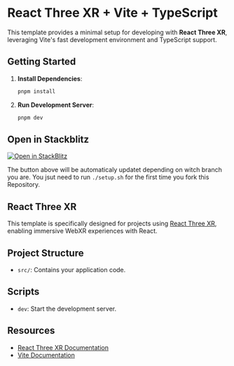 # React Three XR + Vite + TypeScript

This template provides a minimal setup for developing with **React Three XR**, leveraging Vite's fast development environment and TypeScript support.

## Getting Started

1. **Install Dependencies**:

   ```bash
   pnpm install
   ```

2. **Run Development Server**:

   ```bash
   pnpm dev
   ```

## Open in Stackblitz

[![Open in StackBlitz](https://developer.stackblitz.com/img/open_in_stackblitz.svg)](https://stackblitz.com/github/WawasCode/DefaultReactXR/tree/groups)

The button above will be automaticaly updatet depending on witch branch you are.
You jsut need to run `./setup.sh` for the first time you fork this Repository.

## React Three XR

This template is specifically designed for projects using [React Three XR](https://github.com/pmndrs/xr), enabling immersive WebXR experiences with React.

## Project Structure

- `src/`: Contains your application code.

## Scripts

- `dev`: Start the development server.

## Resources

- [React Three XR Documentation](https://github.com/pmndrs/xr)
- [Vite Documentation](https://vitejs.dev/)
